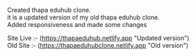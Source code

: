 Created thapa eduhub clone. 
<br>
it is a updated version of my old thapa eduhub clone.
<br>
Added responsiveness and made some changes

Site Live :- (https://thapaeduhub.netlify.app "Updated version")
<br>
Old Site :- (https://thapaeduhubclone.netlify.app "Old version")
